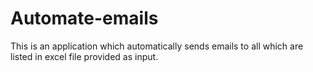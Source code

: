 # Automate-emails
This is an application which automatically sends emails to all which are listed in excel file provided as input.
